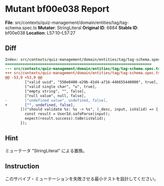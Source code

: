 # Mutant bf00e038 Report

**File**: src/contexts/quiz-management/domain/entities/tag/tag-schema.spec.ts
**Mutator**: StringLiteral
**Original ID**: 6884
**Stable ID**: bf00e038
**Location**: L57:10–L57:27

## Diff

```diff
Index: src/contexts/quiz-management/domain/entities/tag/tag-schema.spec.ts
===================================================================
--- src/contexts/quiz-management/domain/entities/tag/tag-schema.spec.ts	original
+++ src/contexts/quiz-management/domain/entities/tag/tag-schema.spec.ts	mutated #6884
@@ -53,9 +53,9 @@
         ["valid uuid", "550e8400-e29b-41d4-a716-446655440000", true],
         ["valid single char", "u", true],
         ["empty string", "", false],
         ["null value", null, false],
-        ["undefined value", undefined, false],
+        ["", undefined, false],
       ])("should validate %s: %s -> %s", (_desc, input, isValid) => {
         const result = UserId.safeParse(input);
         expect(result.success).toBe(isValid);
       });
```

## Hint

ミューテータ "StringLiteral" による置換。

## Instruction

このサバイブ・ミューテーションを失敗させる最小テストを設計してください。
